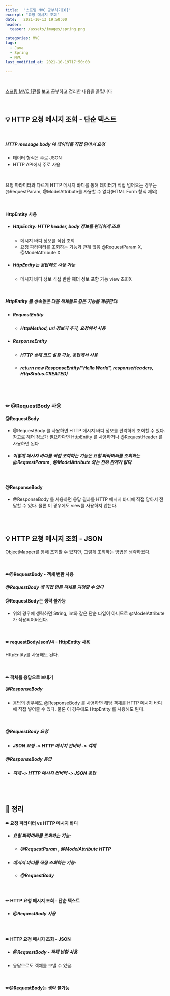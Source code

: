 ```yaml
---
title:  "스프링 MVC 공부하기[6]"
excerpt: "요청 메시지 조회"
date:   2021-10-13 19:50:00
header:
  teaser: /assets/images/spring.png

categories: MVC
tags:
  - Java
  - Spring
  - MVC
last_modified_at: 2021-10-19T17:50:00

---
```


<br/>

[스프링 MVC 1편](https://www.inflearn.com/course/%EC%8A%A4%ED%94%84%EB%A7%81-mvc-1/dashboard)를 보고 공부하고 정리한 내용을 올립니다

<br/>

## 💡 HTTP 요청 메시지 조회 - 단순 텍스트

<br/>

##### HTTP message body 에 데이터를 직접 담아서 요청

- 데이터 형식은 주로 JSON
- HTTP API에서 주로 사용

<br/>

요청 파라미터와 다르게 HTTP 메시지 바디를 통해 데이터가 직접 넘어오는 경우는 @RequestParam, @ModelAttribute를 사용할 수 없다(HTML Form 형식 제외)

<br/>

#### HttpEntity 사용

<script src="https://gist.github.com/ShinDongHun1/35bb65d9511276949e08f4206dce5b22.js"></script>

- ##### HttpEntity: HTTP header, body 정보를 편리하게 조회 

  - 메시지 바디 정보를 직접 조회 
  - 요청 파라미터를 조회하는 기능과 관계 없음 @RequestParam X, @ModelAttribute X 

- ##### HttpEntity는 응답에도 사용 가능 

  - 메시지 바디 정보 직접 반환 헤더 정보 포함 가능 view 조회X

<br/>

##### HttpEntity 를 상속받은 다음 객체들도 같은 기능을 제공한다. 

- ##### RequestEntity 

  - ##### HttpMethod, url 정보가 추가, 요청에서 사용 

- ##### ResponseEntity 

  - ##### HTTP 상태 코드 설정 가능, 응답에서 사용 

  - ##### return new ResponseEntity("Hello World", responseHeaders, HttpStatus.CREATED)

<br/>

<br/>

### **✏** @RequestBody 사용

<script src="https://gist.github.com/ShinDongHun1/1493e492f0a3d80ab1b376b9171658f0.js"></script>

#### @RequestBody

- @RequestBody 를 사용하면 HTTP 메시지 바디 정보를 편리하게 조회할 수 있다. 참고로 헤더 정보가 필요하다면 HttpEntity 를 사용하거나 @RequestHeader 를 사용하면 된다

- ##### 이렇게 메시지 바디를 직접 조회하는 기능은 요청 파라미터를 조회하는 @RequestParam , @ModelAttribute 와는 전혀 관계가 없다.

<br/>

#### @ResponseBody

- @ResponseBody 를 사용하면 응답 결과를 HTTP 메시지 바디에 직접 담아서 전달할 수 있다. 물론 이 경우에도 view를 사용하지 않는다.

<br/>

<br/>

## 💡 HTTP 요청 메시지 조회 - JSON

ObjectMapper를 통해 조회할 수 있지만, 그렇게 조회하는 방법은 생략하겠다.

<br/>

#### **✏**@RequestBody - 객체 변환 사용

<script src="https://gist.github.com/ShinDongHun1/bab8be1ba22cc53327349332ac0bb060.js"></script>

##### @RequestBody 에 직접 만든 객체를 지정할 수 있다

#### @RequestBody는 생략 불가능

- 위의 경우에 생략하면 String, int와 같은 단순 타입이 아니므로 @ModelAttribute가 적용되어버린다.

<br/>

#### **✏** requestBodyJsonV4 - HttpEntity 사용

<script src="https://gist.github.com/ShinDongHun1/7ee0ac7283060e4db725452075c00d8a.js"></script>

 HttpEntity를 사용해도 된다.

<br/>

#### **✏** 객체를 응답으로 보내기

<script src="https://gist.github.com/ShinDongHun1/a282b91cd053d99404591215b0d8baea.js"></script>

##### @ResponseBody 

- 응답의 경우에도 @ResponseBody 를 사용하면 해당 객체를 HTTP 메시지 바디에 직접 넣어줄 수 있다. 물론 이 경우에도 HttpEntity 를 사용해도 된다.

<br/>

##### @RequestBody 요청 

- ##### JSON 요청 -> HTTP 메시지 컨버터 -> 객체 

##### @ResponseBody 응답 

- ##### 객체 -> HTTP 메시지 컨버터 -> JSON 응답

<br/>

<br/>

## 🧾 정리

#### **✏** 요청 파라미터 vs HTTP 메시지 바디 

- ##### 요청 파라미터를 조회하는 기능: 
  - ##### @RequestParam , @ModelAttribute HTTP 

- ##### 메시지 바디를 직접 조회하는 기능: 

  - ##### @RequestBody

<br/>

####  **✏** HTTP 요청 메시지 조회 - 단순 텍스트

- ##### @RequestBody 사용

<br/>

#### **✏** HTTP 요청 메시지 조회 - JSON

- ##### @RequestBody - 객체 변환 사용

- 응답으로도 객체를 보낼 수 있음.

<br/>

#### **✏**@RequestBody는 생략 불가능